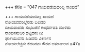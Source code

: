 +++
title = "047 ಗಾಯವಡೆಯದರಿಲ್ಲ ಸಾಯದೆ"

+++
ಗಾಯವಡೆಯದರಿಲ್ಲ ಸಾಯದೆ   
ನೋಯದವರಿಲ್ಲೆರಡು ಬಲದಲಿ   
ಬೀಯವಾದರು ಸುಭಟರೆನೆ ಗಂಧರ್ವಪತಿ ಮುಳಿದು   
ರಾಯನನುಜರ ಧಟ್ಟಿದನು ದೀ  
ರ್ಘಾಯುವನು ಹಿಡಿದನು ವಿಕರ್ಣನ  
ನೋಯಲೆಚ್ಚನು ಕೆದರಿದನು ಕೌರವ ಚತುರ್ಬಲವ    ॥47॥
